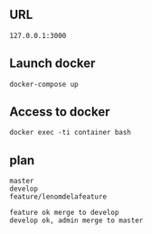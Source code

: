 ## URL
```
127.0.0.1:3000
```

## Launch docker
```
docker-compose up
```

## Access to docker
```
docker exec -ti container bash
```
## plan
```
master
develop
feature/lenomdelafeature

feature ok merge to develop
develop ok, admin merge to master
```



